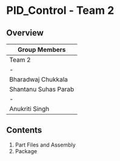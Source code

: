# PID_Control - Team 2

## Overview

|Group Members
|--
|Team 2 | Team 1
|-
|Bharadwaj Chukkala
|Shantanu Suhas Parab
|-
|Anukriti Singh


## Contents
  1. Part Files and Assembly
  2. Package
